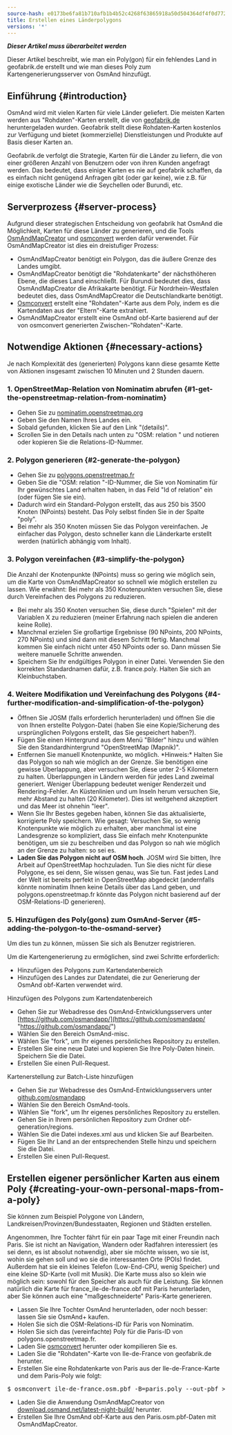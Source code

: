 ```yaml
---
source-hash: e0173be6fa81b710afb1b4b52c4268f63865918a50d504364df4f0d772bf2d39
title: Erstellen eines Länderpolygons
versions: '*'
---
```

**_Dieser Artikel muss überarbeitet werden_**

Dieser Artikel beschreibt, wie man ein Poly(gon) für ein fehlendes Land in geofabrik.de erstellt und wie man dieses Poly zum Kartengenerierungsserver von OsmAnd hinzufügt.

## Einführung {#introduction}

OsmAnd wird mit vielen Karten für viele Länder geliefert. Die meisten Karten werden aus "Rohdaten"-Karten erstellt, die von [geofabrik.de](http://download.geofabrik.de) heruntergeladen wurden. Geofabrik stellt diese Rohdaten-Karten kostenlos zur Verfügung und bietet (kommerzielle) Dienstleistungen und Produkte auf Basis dieser Karten an.

Geofabrik.de verfolgt die Strategie, Karten für die Länder zu liefern, die von einer größeren Anzahl von Benutzern oder von ihren Kunden angefragt werden. Das bedeutet, dass einige Karten es nie auf geofabrik schaffen, da es einfach nicht genügend Anfragen gibt (oder gar keine), wie z.B. für einige exotische Länder wie die Seychellen oder Burundi, etc.

## Serverprozess {#server-process}
Aufgrund dieser strategischen Entscheidung von geofabrik hat OsmAnd die Möglichkeit, Karten für diese Länder zu generieren, und die Tools [OsmAndMapCreator](http://download.osmand.net/latest-night-build/OsmAndMapCreator-development.zip) und [osmconvert](https://wiki.openstreetmap.org/wiki/Osmconvert) werden dafür verwendet. Für OsmAndMapCreator ist dies ein dreistufiger Prozess:
- OsmAndMapCreator benötigt ein Polygon, das die äußere Grenze des Landes umgibt.
- OsmAndMapCreator benötigt die "Rohdatenkarte" der nächsthöheren Ebene, die dieses Land einschließt. Für Burundi bedeutet dies, dass OsmAndMapCreator die Afrikakarte benötigt. Für Nordrhein-Westfalen bedeutet dies, dass OsmAndMapCreator die Deutschlandkarte benötigt.
- [Osmconvert](https://wiki.openstreetmap.org/wiki/Osmconvert) erstellt eine "Rohdaten"-Karte aus dem Poly, indem es die Kartendaten aus der "Eltern"-Karte extrahiert.
- OsmAndMapCreator erstellt eine OsmAnd obf-Karte basierend auf der von osmconvert generierten Zwischen-"Rohdaten"-Karte.

## Notwendige Aktionen {#necessary-actions}
Je nach Komplexität des (generierten) Polygons kann diese gesamte Kette von Aktionen insgesamt zwischen 10 Minuten und 2 Stunden dauern.

### 1. OpenStreetMap-Relation von Nominatim abrufen {#1-get-the-openstreetmap-relation-from-nominatim}
- Gehen Sie zu [nominatim.openstreetmap.org](https://nominatim.openstreetmap.org/)
- Geben Sie den Namen Ihres Landes ein.
- Sobald gefunden, klicken Sie auf den Link "(details)".
- Scrollen Sie in den Details nach unten zu "OSM: relation " und notieren oder kopieren Sie die Relations-ID-Nummer.

### 2. Polygon generieren {#2-generate-the-polygon}
- Gehen Sie zu [polygons.openstreetmap.fr](http://polygons.openstreetmap.fr/)
- Geben Sie die "OSM: relation "-ID-Nummer, die Sie von Nominatim für Ihr gewünschtes Land erhalten haben, in das Feld "Id of relation" ein (oder fügen Sie sie ein).
- Dadurch wird ein Standard-Polygon erstellt, das aus 250 bis 3500 Knoten (NPoints) besteht. Das Poly selbst finden Sie in der Spalte "poly".
- Bei mehr als 350 Knoten müssen Sie das Polygon vereinfachen. Je einfacher das Polygon, desto schneller kann die Länderkarte erstellt werden (natürlich abhängig vom Inhalt).

### 3. Polygon vereinfachen {#3-simplify-the-polygon}
Die Anzahl der Knotenpunkte (NPoints) muss so gering wie möglich sein, um die Karte von OsmAndMapCreator so schnell wie möglich erstellen zu lassen. Wie erwähnt: Bei mehr als 350 Knotenpunkten versuchen Sie, diese durch Vereinfachen des Polygons zu reduzieren.
- Bei mehr als 350 Knoten versuchen Sie, diese durch "Spielen" mit der Variablen X zu reduzieren (meiner Erfahrung nach spielen die anderen keine Rolle).
- Manchmal erzielen Sie großartige Ergebnisse (90 NPoints, 200 NPoints, 270 NPoints) und sind dann mit diesem Schritt fertig. Manchmal kommen Sie einfach nicht unter 450 NPoints oder so. Dann müssen Sie weitere manuelle Schritte anwenden.
- Speichern Sie Ihr endgültiges Polygon in einer Datei. Verwenden Sie den korrekten Standardnamen dafür, z.B. france.poly. Halten Sie sich an Kleinbuchstaben.

### 4. Weitere Modifikation und Vereinfachung des Polygons {#4-further-modification-and-simplification-of-the-polygon}
- Öffnen Sie JOSM (falls erforderlich herunterladen) und öffnen Sie die von Ihnen erstellte Polygon-Datei (haben Sie eine Kopie/Sicherung des ursprünglichen Polygons erstellt, das Sie gespeichert haben?).
- Fügen Sie einen Hintergrund aus dem Menü "Bilder" hinzu und wählen Sie den Standardhintergrund "OpenStreetMap (Mapnik)".
- Entfernen Sie manuell Knotenpunkte, wo möglich. \*Hinweis:\* Halten Sie das Polygon so nah wie möglich an der Grenze. Sie benötigen eine gewisse Überlappung, aber versuchen Sie, diese unter 2-5 Kilometern zu halten. Überlappungen in Ländern werden für jedes Land zweimal generiert. Weniger Überlappung bedeutet weniger Renderzeit und Rendering-Fehler. An Küstenlinien und um Inseln herum versuchen Sie, mehr Abstand zu halten (20 Kilometer). Dies ist weitgehend akzeptiert und das Meer ist ohnehin "leer".
- Wenn Sie Ihr Bestes gegeben haben, können Sie das aktualisierte, korrigierte Poly speichern. Wie gesagt: Versuchen Sie, so wenig Knotenpunkte wie möglich zu erhalten, aber manchmal ist eine Landesgrenze so kompliziert, dass Sie einfach mehr Knotenpunkte benötigen, um sie zu beschreiben und das Polygon so nah wie möglich an der Grenze zu halten: so sei es.
- **Laden Sie das Polygon nicht auf OSM hoch**. JOSM wird Sie bitten, Ihre Arbeit auf OpenStreetMap hochzuladen. Tun Sie dies nicht für diese Polygone, es sei denn, Sie wissen genau, was Sie tun. Fast jedes Land der Welt ist bereits perfekt in OpenStreetMap abgedeckt (andernfalls könnte nominatim Ihnen keine Details über das Land geben, und polygons.openstreetmap.fr könnte das Polygon nicht basierend auf der OSM-Relations-ID generieren).

### 5. Hinzufügen des Poly(gons) zum OsmAnd-Server {#5-adding-the-polygon-to-the-osmand-server}

Um dies tun zu können, müssen Sie sich als Benutzer registrieren.

Um die Kartengenerierung zu ermöglichen, sind zwei Schritte erforderlich:
- Hinzufügen des Polygons zum Kartendatenbereich
- Hinzufügen des Landes zur Datendatei, die zur Generierung der OsmAnd obf-Karten verwendet wird.

Hinzufügen des Polygons zum Kartendatenbereich
- Gehen Sie zur Webadresse des OsmAnd-Entwicklungsservers unter [https://github.com/osmandapp/](https://github.com/osmandapp/ "https://github.com/osmandapp/")
- Wählen Sie den Bereich OsmAnd-misc.
- Wählen Sie "fork", um Ihr eigenes persönliches Repository zu erstellen.
- Erstellen Sie eine neue Datei und kopieren Sie Ihre Poly-Daten hinein. Speichern Sie die Datei.
- Erstellen Sie einen Pull-Request.

Kartenerstellung zur Batch-Liste hinzufügen
- Gehen Sie zur Webadresse des OsmAnd-Entwicklungsservers unter [github.com/osmandapp](https://github.com/osmandapp/)
- Wählen Sie den Bereich OsmAnd-tools.
- Wählen Sie "fork", um Ihr eigenes persönliches Repository zu erstellen.
- Gehen Sie in Ihrem persönlichen Repository zum Ordner obf-generation/regions.
- Wählen Sie die Datei indexes.xml aus und klicken Sie auf Bearbeiten.
- Fügen Sie Ihr Land an der entsprechenden Stelle hinzu und speichern Sie die Datei.
- Erstellen Sie einen Pull-Request.

## Erstellen eigener persönlicher Karten aus einem Poly {#creating-your-own-personal-maps-from-a-poly}

Sie können zum Beispiel Polygone von Ländern, Landkreisen/Provinzen/Bundesstaaten, Regionen und Städten erstellen.

Angenommen, Ihre Tochter fährt für ein paar Tage mit einer Freundin nach Paris. Sie ist nicht an Navigation, Wandern oder Radfahren interessiert (es sei denn, es ist absolut notwendig), aber sie möchte wissen, wo sie ist, wohin sie gehen soll und wo sie die interessanten Orte (POIs) findet. Außerdem hat sie ein kleines Telefon (Low-End-CPU, wenig Speicher) und eine kleine SD-Karte (voll mit Musik). Die Karte muss also so klein wie möglich sein: sowohl für den Speicher als auch für die Leistung. Sie können natürlich die Karte für france\_ile-de-france.obf mit Paris herunterladen, aber Sie können auch eine "maßgeschneiderte" Paris-Karte generieren.
- Lassen Sie Ihre Tochter OsmAnd herunterladen, oder noch besser: lassen Sie sie OsmAnd+ kaufen.
- Holen Sie sich die OSM-Relations-ID für Paris von Nominatim.
- Holen Sie sich das (vereinfachte) Poly für die Paris-ID von polygons.openstreetmap.fr.
- Laden Sie [osmconvert](https://wiki.openstreetmap.org/wiki/Osmconvert) herunter oder kompilieren Sie es.
- Laden Sie die "Rohdaten"-Karte von Ile-de-France von geofabrik.de herunter.
- Erstellen Sie eine Rohdatenkarte von Paris aus der Ile-de-France-Karte und dem Paris-Poly wie folgt:
<pre>
$ osmconvert ile-de-france.osm.pbf -B=paris.poly --out-pbf > Paris.osm.pbf
</pre>
- Laden Sie die Anwendung OsmAndMapCreator von [download.osmand.net/latest-night-build/](http://download.osmand.net/latest-night-build/ "https://download.osmand.net/latest-night-build/") herunter.
- Erstellen Sie Ihre OsmAnd obf-Karte aus den Paris.osm.pbf-Daten mit OsmAndMapCreator.